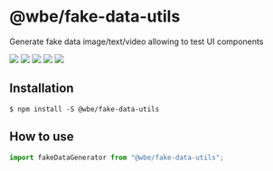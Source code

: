 # @wbe/fake-data-utils

Generate fake data image/text/video allowing to test UI components

![](https://img.shields.io/npm/v/@wbe/fake-data-utils/latest.svg)
![](https://img.shields.io/bundlephobia/minzip/@wbe/fake-data-utils.svg)
![](https://img.shields.io/david/willybrauner/libraries.svg?path=packages%2Futils%2Ffake-data-utils)
![](https://img.shields.io/npm/dt/@wbe/fake-data-utils.svg)
![](https://img.shields.io/npm/l/@wbe/fake-data-utils.svg)

## Installation

```shell script
$ npm install -S @wbe/fake-data-utils
```

## How to use

```js
import fakeDataGenerator from "@wbe/fake-data-utils";
```
